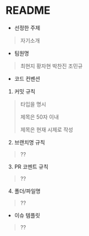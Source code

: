 # README

- 선정한 주제
> 자기소개

- 팀원명
> 최현지
> 황자현
> 박찬진
> 조민규

- 코드 컨벤션
1. 커밋 규칙
> 타입을 명시
> 
> 제목은 50자 이내
>
> 제목은 현재 시제로 작성

2. 브랜치명 규칙
> ??

3. PR 코멘트 규칙
> ??

4. 폴더/파일명
> ??

- 이슈 템플릿
> ??